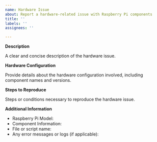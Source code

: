 ```yaml
---
name: Hardware Issue
about: Report a hardware-related issue with Raspberry Pi components
title: ''
labels: ''
assignees: ''

---
```


**Description**

A clear and concise description of the hardware issue.

**Hardware Configuration**

Provide details about the hardware configuration involved, including component names and versions.

**Steps to Reproduce**

Steps or conditions necessary to reproduce the hardware issue.

**Additional Information**
- Raspberry Pi Model:
- Component Information:
- File or script name:
- Any error messages or logs (if applicable):
